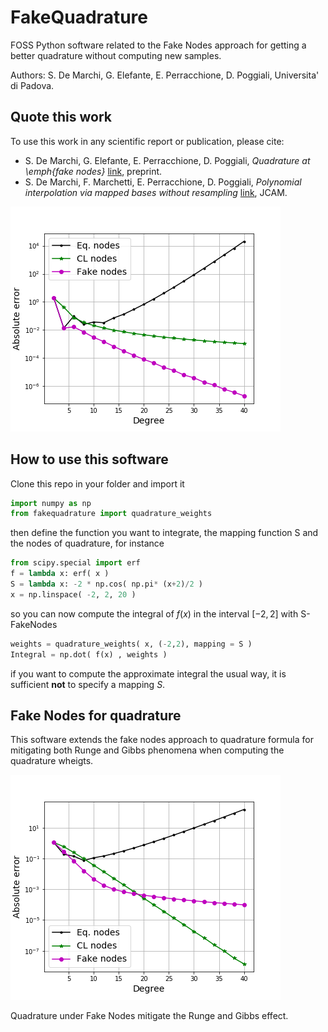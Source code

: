 # FakeQuadrature

FOSS Python software related to the Fake Nodes approach for getting a better quadrature without computing new samples.

Authors: S. De Marchi, G. Elefante, E. Perracchione, D. Poggiali, 
Universita' di Padova.

## Quote this work

To use this work in any scientific report or publication, please cite:

  * S. De Marchi, G. Elefante, E. Perracchione, D. Poggiali, *Quadrature at \emph{fake nodes}* [link](), preprint.
  * S. De Marchi, F. Marchetti, E. Perracchione, D. Poggiali, *Polynomial interpolation via mapped bases without resampling* [link](https://www.sciencedirect.com/science/article/pii/S0377042719303449), JCAM.
 
![img](gibbsfig.png)


## How to use this software
Clone this repo in your folder and import it
```python
import numpy as np
from fakequadrature import quadrature_weights
```
then define the function you want to integrate, the mapping function S and the nodes of quadrature, for instance

```python
from scipy.special import erf
f = lambda x: erf( x )
S = lambda x: -2 * np.cos( np.pi* (x+2)/2 )
x = np.linspace( -2, 2, 20 )
```

so you can now compute the integral of $f(x)$ in the interval $[-2,2]$ with S-FakeNodes

```python
weights = quadrature_weights( x, (-2,2), mapping = S )
Integral = np.dot( f(x) , weights ) 
```
 if you want to compute the approximate integral the usual way, it is sufficient **not** to specify a mapping $S$.


## Fake Nodes for quadrature

This software extends the fake nodes approach to quadrature formula for mitigating 
both Runge and Gibbs phenomena when computing the quadrature wheigts. 

![img](rungefig.png)

Quadrature under Fake Nodes mitigate the Runge and Gibbs effect.




